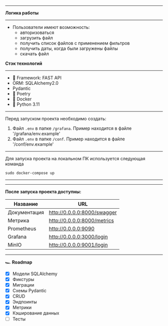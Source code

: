 ___
 **Логика работы**
___
 * Пользователи имеют возможность:
    * авторизоваться
    * загрузить файл
    * получить список файлов с применением фильтров
    * получить даты, когда были загружены файлы
    * скачать файл

**Стэк технологий**
___
+ :rocket: Framework: FAST API
+ ORM: SQLAlchemy2.0
+ Pydantic
+ :scroll: Poetry
+ :ship: Docker
+ :snake: Python 3.11
___
Перед запуском проекта необходимо создать:
1. Файл `.env` в папке `/grafana`. Пример находится в файле '/grafana/env.example'
2. Файл `.env` в папке `/conf`. Пример находится в файле '/conf/env.example'
___
Для запуска проекта на локальном ПК используется следующая команда
```
sudo docker-compose up
```
___
___
**После запуска проекта доступны:**

|Название     |URL  |
|-------------|-----|
|Документация | http://0.0.0.0:8000/swagger|
|Метрика      | http://0.0.0.0:8000/metrics|
|Prometheus   | http://0.0.0.0:9090|
|Grafana      | http://0.0.0.0:3000/login|
|MinIO        | http://0.0.0.0:9001/login|

___
🏎️ **Roadmap**

- [X] Модели SQLAlchemy
- [X] Фикстуры
- [X] Миграции
- [X] Схемы Pydantic
- [X] CRUD
- [X] Эндпоинты
- [X] Метрики
- [X] Кэширование данных
- [ ] Тесты